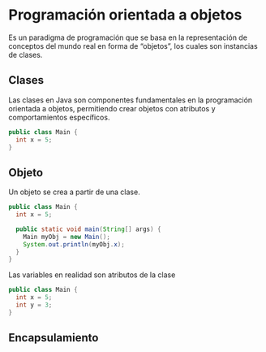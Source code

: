 # Programación orientada a objetos
Es un paradigma de programación que se basa en la representación de conceptos del mundo real en forma de “objetos”, los cuales son instancias de clases.

## Clases
Las clases en Java son componentes fundamentales en la programación orientada a objetos, permitiendo crear objetos con atributos y comportamientos específicos.

````java
public class Main {
  int x = 5;
}
````

## Objeto
Un objeto se crea a partir de una clase.

````java
public class Main {
  int x = 5;

  public static void main(String[] args) {
    Main myObj = new Main();
    System.out.println(myObj.x);
  }
}
````
Las variables en realidad son atributos de la clase

````java
public class Main {
  int x = 5;
  int y = 3;
}
````

## Encapsulamiento
El significado de la encapsulación es asegurarse de que los datos "sensibles" estén ocultos.
+ declarar variables/atributos de clase como private
+ Proporcionar métodos públicos get y set para acceder y actualizar el valor de una variable private

````java
public class Person {
  private String name; 

  // Getter
  public String getName() {
    return name;
  }

  // Setter
  public void setName(String newName) {
    this.name = newName;
  }
}
````

## Modificadores de acceso:
Se utiliza para establecer el nivel de acceso para clases, atributos, métodos y Constructores.
 + **Public**: Los miembros (atributos y métodos) marcados como públicos son accesibles desde cualquier parte del programa. No existen restricciones en su acceso.
 + **Private**: Los miembros marcados como privados sólo son accesibles dentro de la misma clase. Otros objetos o clases no pueden acceder directamente a ellos.
+ **Protected**: Los miembros marcados como protegidos son accesibles dentro del mismo paquete y también por clases derivadas (herencia) fuera del paquete.

## Sobrecarga de método
Varios métodos pueden tener el mismo nombre con diferentes parámetros

````java
static int plusMethod(int x, int y) {
  return x + y;
}

static double plusMethod(double x, double y) {
  return x + y;
}
````

## Interfaces
Una interface puede tener firmas de métodos, campos y métodos predeterminados (desde la version 8 de Java).
 la clase debe implementar todos los métodos abstractos que hay en la interfaz.

````java
interface FirstInterface {
  public void myMethod(); 
}

interface SecondInterface {
  public void myOtherMethod();

  public default void myDefaultMethod() {
    System.out.println("prueba 3");
  }
}

class DemoClass implements FirstInterface, SecondInterface {
  public void myMethod() {
    System.out.println("prueba 1");
  }
  public void myOtherMethod() {
    System.out.println("prueba 2");
  }
}
````

## Clases abstractas
Es una clase que no se puede instanciar directamente y se utiliza como base para otras clases. Una clase abstracta puede tener métodos abstractos, que son métodos que no tienen una implementación y deben ser implementados por las clases que heredan de la clase abstracta.

````java
abstract class Animal {
   
  // Método abstracto
  public abstract void hacerRuido();
   
  // Método concreto
  public void dormir() {
    System.out.println("El animal está durmiendo.");
  }
}


class Perro extends Animal {
   
  // Implementación del método abstracto hacerRuido()
  public void hacerRuido() {
    System.out.println("Guau!");
  }
}
 
class Gato extends Animal {
   
  // Implementación del método abstracto hacerRuido()
  public void hacerRuido() {
    System.out.println("Miau!");
  }
}

//Nota: Tenga en cuenta que no podemos instanciar la clase “Animal” directamente, ya que es una clase abstracta. En su lugar, debemos utilizar una de las clases concretas que heredan de “Animal“, como “Perro” o “Gato“.

Animal perro = new Perro();
perro.hacerRuido(); // Imprime "Guau!"
perro.dormir(); // Imprime "El animal está durmiendo."
 
Animal gato = new Gato();
gato.hacerRuido(); // Imprime "Miau!"
gato.dormir(); // Imprime "El animal está durmiendo."
````

## Manejo de Errores
+ **try**: La instrucción le permite definir un bloque de código para que se compruebe si hay errores mientras se ejecuta.
+ **catch**: La instrucción le permite definir un bloque de código a ejecutar si se produce un error en el bloque try.
+ **finally**: Bloque de código que se ejecutará siempre después del try/catch.

````java
try {
  //  bloque de codigo a ejecutar
} catch(Exception e) {
  //  bloque de codigo si hay error
} finally {
  //  Opcional, bloque se ejecutará siempre al final
}

public class Main {
  public static void main(String[ ] args) {
    int[] myNumbers = {1, 2, 3};
    System.out.println(myNumbers[10]); // error!
  }
}

//Resultado:
Exception in thread "main" java.lang.ArrayIndexOutOfBoundsException: 10 at Main.main(Main.java:4)


public class Main {
  public static void main(String[ ] args) {
    try {
      int[] myNumbers = {1, 2, 3};
      System.out.println(myNumbers[10]);
    } catch (Exception e) {
      System.out.println("Error");
    }
  }
}
````







